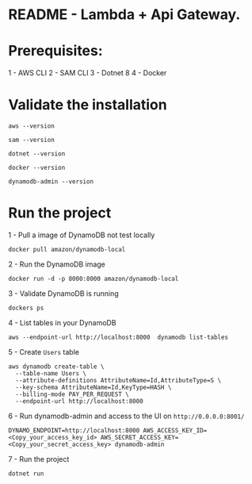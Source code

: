 # README - Lambda + Api Gateway.

# Prerequisites: 
1 - AWS CLI
2 - SAM CLI
3 - Dotnet 8 
4 - Docker 


# Validate the installation 

```
aws --version
```

```
sam --version
```

```
dotnet --version
```

```
docker --version 
```

```
dynamodb-admin --version
```

# Run the project

1 - Pull a image of DynamoDB not test locally 
```
docker pull amazon/dynamodb-local
```

2 - Run the DynamoDB image
```
docker run -d -p 8000:8000 amazon/dynamodb-local
```

3 - Validate DynamoDB is running
```
dockers ps
```

4 - List tables in your DynamoDB
```
aws --endpoint-url http://localhost:8000  dynamodb list-tables
```

5 - Create `Users` table
```
aws dynamodb create-table \
  --table-name Users \
  --attribute-definitions AttributeName=Id,AttributeType=S \
  --key-schema AttributeName=Id,KeyType=HASH \
  --billing-mode PAY_PER_REQUEST \
  --endpoint-url http://localhost:8000
```

6 - Run dynamodb-admin and access to the UI on `http://0.0.0.0:8001/`
```
DYNAMO_ENDPOINT=http://localhost:8000 AWS_ACCESS_KEY_ID=<Copy_your_access_key_id> AWS_SECRET_ACCESS_KEY=<Copy_your_secret_access_key> dynamodb-admin
```

7 - Run the project
```
dotnet run
```
